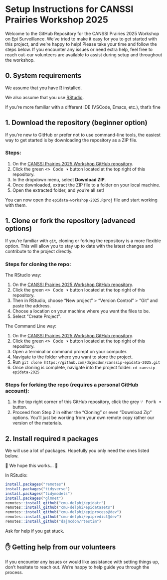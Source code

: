 # Setup Instructions for CANSSI Prairies Workshop 2025


Welcome to the GitHub Repository for the CANSSI Prairies 2025 Workshop
on Epi Surveillance. We’ve tried to make it easy for you to get started
with this project, and we’re happy to help! Please take your time and
follow the steps below. If you encounter any issues or need extra help,
feel free to reach out–our volunteers are available to assist during
setup and throughout the workshop.

## 0. System requirements

We assume that you have [R](https://cran.rstudio.com) installed.

We also assume that you use
[RStudio](https://posit.co/download/rstudio-desktop/).

If you’re more familiar with a different IDE (VSCode, Emacs, etc.),
that’s fine

## 1. Download the repository (beginner option)

If you’re new to GitHub or prefer not to use command-line tools, the
easiest way to get started is by downloading the repository as a ZIP
file.

### Steps:

1.  On the [CANSSI Prairies 2025 Workshop GitHub
    repository](https://github.com/dajmcdon/canssip-epidata-2025).
2.  Click the green <kbd>\<\> Code ▾</kbd> button located at the top
    right of this repository.
3.  In the dropdown menu, select **Download ZIP**.
4.  Once downloaded, extract the ZIP file to a folder on your local
    machine.
5.  Open the extracted folder, and you’re all set!

You can now open the `epidata-workshop-2025.Rproj` file and start
working with them.

## 1. Clone or fork the repository (advanced options)

If you’re familiar with `git`, cloning or forking the repository is a
more flexible option. This will allow you to stay up to date with the
latest changes and contribute to the project directly.

### Steps for cloning the repo:

The RStudio way:

1.  On the [CANSSI Prairies 2025 Workshop GitHub
    repository](https://github.com/dajmcdon/canssip-epidata-2025).
2.  Click the green <kbd>\<\> Code ▾</kbd> button located at the top
    right of this repository.
3.  Then in RStudio, choose “New project” \> “Version Control” \> “Git”
    and paste the address.
4.  Choose a location on your machine where you want the files to be.
5.  Select “Create Project”.

The Command Line way:

1.  On the [CANSSI Prairies 2025 Workshop GitHub
    repository](https://github.com/dajmcdon/canssip-epidata-2025).
2.  Click the green <kbd>\<\> Code ▾</kbd> button located at the top
    right of this repository.
3.  Open a terminal or command prompt on your computer.
4.  Navigate to the folder where you want to store the project.
5.  Run `git clone https://github.com/dajmcdon/canssip-epidata-2025.git`
6.  Once cloning is complete, navigate into the project folder:
    `cd canssip-epidata-2025`

### Steps for forking the repo (requires a personal GitHub account):

1.  In the top right corner of this GitHub repository, click the grey
    <kbd>⑂ Fork ▾</kbd> button.
2.  Proceed from Step 2 in either the “Cloning” or even “Download Zip”
    options. You’ll just be working from your own remote copy rather our
    version of the materials.

## 2. Install required `R` packages

We will use a <span class="tertiary">lot</span> of packages. Hopefully
you only need the ones listed below.

🤞 We hope this works… 🤞

In RStudio:

``` r
install.packages("remotes")
install.packages("tidyverse")
install.packages("tidymodels")
install.packages("glmnet")
remotes::install_github("cmu-delphi/epidatr")
remotes::install_github("cmu-delphi/epidatasets")
remotes::install_github("cmu-delphi/epiprocess@dev")
remotes::install_github("cmu-delphi/epipredict@dev")
remotes::install_github("dajmcdon/rtestim")
```

Ask for help if you get stuck.

## ✋ Getting help from our volunteers

If you encounter any issues or would like assistance with setting things
up, don’t hesitate to reach out. We’re happy to help guide you through
the process.
